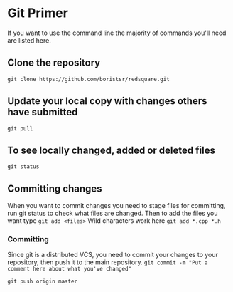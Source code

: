 # Git Primer
If you want to use the command line the majority of commands you'll need are listed here.

## Clone the repository
``git clone https://github.com/boristsr/redsquare.git``
## Update your local copy with changes others have submitted
`git pull`
## To see locally changed, added or deleted files
`git status`

## Committing changes
When you want to commit changes you need to stage files for committing, run git status to check what files are changed. Then to add the files you want type
`git add <files>`
Wild characters work here
`git add *.cpp *.h`
### Committing
Since git is a distributed VCS, you need to commit your changes to your repository, then push it to the main repository.
`git commit -m "Put a comment here about what you've changed"`

`git push origin master`

